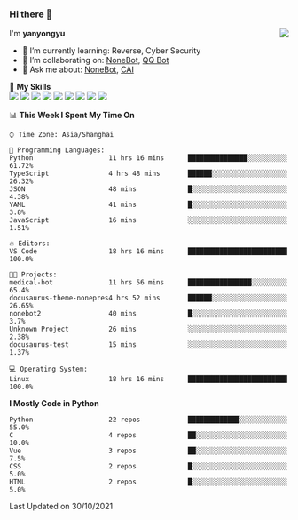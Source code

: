 ### Hi there 👋

<a href="#">
  <img align="right" src="https://github-readme-stats.vercel.app/api?username=yanyongyu&count_private=true&show_icons=true&bg_color=15,f2f7fd,E0EAFC" />
</a>

I'm **yanyongyu**

- 🌱 I’m currently learning: Reverse, Cyber Security
- 👯 I’m collaborating on: [NoneBot](https://github.com/nonebot), [QQ Bot](https://github.com/Mrs4s/go-cqhttp)
- 💬 Ask me about: [NoneBot](https://github.com/nonebot), [CAI](https://github.com/cscs181/CAI)

🌟 **My Skills**  
![](https://img.shields.io/badge/-Python-3e74a2?style=flat-square&logo=Python&logoColor=fff)
![](https://img.shields.io/badge/-Node.js-339933?style=flat-square&logo=Node.js&logoColor=fff)
![](https://img.shields.io/badge/-Vue-4fc08d?style=flat-square&logo=Vue.js&logoColor=fff)
![](https://img.shields.io/badge/-React-2d98ce?style=flat-square&logo=React&logoColor=fff)
![](https://img.shields.io/badge/-Docker-2496ED?style=flat-square&logo=Docker&logoColor=fff)
![](https://img.shields.io/badge/-Linux-000000?style=flat-square&logo=Linux&logoColor=fff)
![](https://img.shields.io/badge/-MySQL-4479A1?style=flat-square&logo=MySQL&logoColor=fff)
![](https://img.shields.io/badge/-Redis-DC382D?style=flat-square&logo=Redis&logoColor=fff)
![](https://img.shields.io/badge/-MongoDB-47A248?style=flat-square&logo=MongoDB&logoColor=fff)

<!--START_SECTION:waka-->
📊 **This Week I Spent My Time On** 

```text
⌚︎ Time Zone: Asia/Shanghai

💬 Programming Languages: 
Python                   11 hrs 16 mins      ███████████████░░░░░░░░░░   61.72% 
TypeScript               4 hrs 48 mins       ██████░░░░░░░░░░░░░░░░░░░   26.32% 
JSON                     48 mins             █░░░░░░░░░░░░░░░░░░░░░░░░   4.38% 
YAML                     41 mins             █░░░░░░░░░░░░░░░░░░░░░░░░   3.8% 
JavaScript               16 mins             ░░░░░░░░░░░░░░░░░░░░░░░░░   1.51%

🔥 Editors: 
VS Code                  18 hrs 16 mins      █████████████████████████   100.0%

🐱‍💻 Projects: 
medical-bot              11 hrs 56 mins      ████████████████░░░░░░░░░   65.4% 
docusaurus-theme-nonepres4 hrs 52 mins       ██████░░░░░░░░░░░░░░░░░░░   26.65% 
nonebot2                 40 mins             █░░░░░░░░░░░░░░░░░░░░░░░░   3.7% 
Unknown Project          26 mins             ░░░░░░░░░░░░░░░░░░░░░░░░░   2.38% 
docusaurus-test          15 mins             ░░░░░░░░░░░░░░░░░░░░░░░░░   1.37%

💻 Operating System: 
Linux                    18 hrs 16 mins      █████████████████████████   100.0%

```

**I Mostly Code in Python** 

```text
Python                   22 repos            █████████████░░░░░░░░░░░░   55.0% 
C                        4 repos             ██░░░░░░░░░░░░░░░░░░░░░░░   10.0% 
Vue                      3 repos             ██░░░░░░░░░░░░░░░░░░░░░░░   7.5% 
CSS                      2 repos             █░░░░░░░░░░░░░░░░░░░░░░░░   5.0% 
HTML                     2 repos             █░░░░░░░░░░░░░░░░░░░░░░░░   5.0%

```



 Last Updated on 30/10/2021
<!--END_SECTION:waka-->
